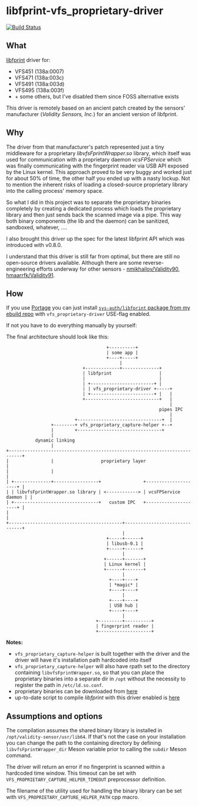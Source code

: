 # libfprint-vfs_proprietary-driver

[![Build Status](https://travis-ci.com/rindeal/libfprint-vfs_proprietary-driver.svg?branch=master)](https://travis-ci.com/rindeal/libfprint-vfs_proprietary-driver)


## What

[libfprint](https://www.freedesktop.org/wiki/Software/fprint/libfprint/) driver for:

  - VFS451 (138a:0007)
  - VFS471 (138a:003c)
  - VFS491 (138a:003d)
  - VFS495 (138a:003f)
  - \+ some others, but I've disabled them since FOSS alternative exists

This driver is remotely based on an ancient patch created by the sensors' manufacturer (_Validity Sensors, Inc._) for an ancient version of libfprint.


## Why

The driver from that manufacturer's patch represented just a tiny middleware for a proprietary _libvfsFprintWrapper.so_ library,
which itself was used for communication with a proprietary daemon _vcsFPService_ which was finally communicating with the fingerprint reader via USB API exposed by the Linux kernel.
This approach proved to be very buggy and worked just for about 50% of time, the other half you ended up with a nasty lockup.
Not to mention the inherent risks of loading a closed-source proprietary library into the calling process' memory space.

So what I did in this project was to separate the proprietary binaries completely by creating a dedicated process
which loads the proprietary library and then just sends back the scanned image via a pipe.
This way both binary components (the lib and the daemon) can be sanitized, sandboxed, whatever, ....

I also brought this driver up the spec for the latest libfprint API which was introduced with v0.8.0.

I understand that this driver is still far from optimal, but there are still no open-source drivers available.
Although there are some reverse-engineering efforts underway for other sensors - [nmikhailov/Validity90](https://github.com/nmikhailov/Validity90), [hmaarrfk/Validity91](https://github.com/hmaarrfk/Validity91).


## How

If you use [Portage](https://wiki.gentoo.org/wiki/Portage) you can just install [`sys-auth/libfprint` package from my ebuild repo](https://github.com/rindeal/rindeal-ebuild-repo/tree/master/sys-auth/libfprint)
with `vfs_proprietary-driver` USE-flag enabled.

If not you have to do everything manually by yourself:

The final architecture should look like this:

```plain
                                      +----------+
                                      | some app |
                                      +----+-----+
                                           |
                             +-------------+--------------+
                             | libfprint                  |
                             |                            |
                             | +------------------------+ |
                             | | vfs_proprietary-driver +-----+
                             | +------------------------+ |   |
                             +----------------------------+   |
                                                              |
                                                          pipes IPC
                                                              |
                          +--------------------------------+  |
                 +--------+ vfs_proprietary_capture-helper +--+
                 |        +--------------------------------+
                 |
           dynamic linking
                 |
+---------------------------------------------------------------------------+
|                |                  proprietary layer                       |
|                |                                                          |
| +--------------+-----------------+                +---------------------+ |
| | libvfsFprintWrapper.so library | <------------> | vcsFPService daemon | |
| +--------------------------------+   custom IPC   +---------------------+ |
|                                                                           |
+-------------------------------------------+-------------------------------+
                                            |
                                      +-----+------+
                                      | libusb-0.1 |
                                      +-----+------+
                                            |
                                     +------+-------+
                                     | Linux kernel |
                                     +------+-------+
                                            |
                                       +----+----+
                                       | *magic* |
                                       +----+----+
                                            |
                                       +----+----+
                                       | USB hub |
                                       +----+----+
                                            |
                                  +---------+----------+
                                  | fingerprint reader |
                                  +--------------------+
```

**Notes:**

 - `vfs_proprietary_capture-helper` is built together with the driver and the driver will have it's installation path hardcoded into itself
 - `vfs_proprietary_capture-helper` will also have rpath set to the directory containing `libvfsFprintWrapper.so`, so that you can place the proprietary binaries into a separate dir in `/opt` without the necessity to register the path in `/etc/ld.so.conf`.
 - proprietary binaries can be downloaded from [here](https://ftp.hp.com/pub/softpaq/sp84501-85000/sp84530.tar)
 - up-to-date script to compile _libfprint_ with this driver enabled is [here](https://github.com/rindeal/libfprint-vfs_proprietary-driver/blob/master/.ci/script)
 

## Assumptions and options

The compilation assumes the shared binary library is installed in `/opt/validity-sensor/usr/lib64`.
If that's not the case on your installation you can change the path to the containing directory
by defining `libvfsFprintWrapper_dir` Meson variable prior to calling the `subdir` Meson command.

The driver will return an error if no fingerprint is scanned within a hardcoded time window.
This timeout can be set with `VFS_PROPRIETARY_CAPTURE_HELPER_TIMEOUT` preprocessor definition.

The filename of the utility used for handling the binary library can be set with `VFS_PROPRIETARY_CAPTURE_HELPER_PATH` cpp macro.

